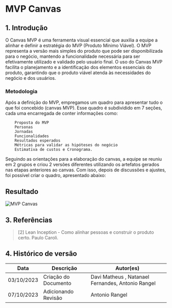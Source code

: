 # MVP Canvas

## 1. Introdução

O Canvas MVP é uma ferramenta visual essencial que auxilia a equipe a alinhar e definir a estratégia do MVP (Produto Mínimo Viável). O MVP representa a versão mais simples do produto que pode ser disponibilizada para o negócio, mantendo a funcionalidade necessária para ser efetivamente utilizado e validado pelo usuário final. O uso do Canvas MVP facilita o planejamento e a identificação dos elementos essenciais do produto, garantindo que o produto viável atenda às necessidades do negócio e dos usuários.


### Metodologia

Após a definição do MVP, empregamos um quadro para apresentar tudo o que foi concebido (canvas MVP). Esse quadro é subdividido em 7 seções, cada uma encarregada de conter informações como: 

        Proposta do MVP
        Personas
        Jornadas 
        Funcionalidades
        Resultados esperados
        Métricas para validar as hipóteses do negócio
        Estimativa de custos e Cronograma. 

Seguindo as orientações para a elaboração do canvas, a equipe se reuniu em 2 grupos e criou 2 versões diferentes utilizando os artefatos gerados nas etapas anteriores ao canvas. Com isso, depois de discussões e ajustes, foi possível criar o quadro, apresentado abaixo:

## Resultado

![MVP Canvas](../assets/lean-inception/mvp_canvas_final.png)


## 3. Referências


> [2] Lean Inception - Como alinhar pessoas e construir o produto certo. Paulo Caroli.

## 4. Histórico de versão

|**Data**|**Descrição**|**Autor(es)**|
|--------|-------------|--------------|
|03/10/2023| Criação do Documento | Davi Matheus , Natanael Fernandes, Antonio Rangel |
|07/10/2023| Adicionando Revisão | Antonio Rangel |

